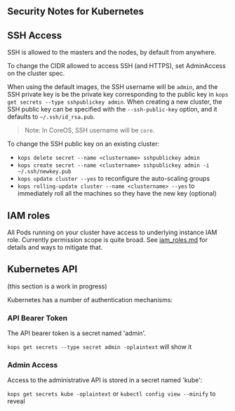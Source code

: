 ## Security Notes for Kubernetes

## SSH Access

SSH is allowed to the masters and the nodes, by default from anywhere.

To change the CIDR allowed to access SSH (and HTTPS), set AdminAccess on the cluster spec.

When using the default images, the SSH username will be `admin`, and the SSH private key is be
the private key corresponding to the public key in `kops get secrets --type sshpublickey admin`.  When
creating a new cluster, the SSH public key can be specified with the `--ssh-public-key` option, and it
defaults to `~/.ssh/id_rsa.pub`.

> Note: In CoreOS, SSH username will be `core`.

To change the SSH public key on an existing cluster:

* `kops delete secret --name <clustername> sshpublickey admin`
* `kops create secret --name <clustername> sshpublickey admin -i ~/.ssh/newkey.pub`
* `kops update cluster --yes` to reconfigure the auto-scaling groups
* `kops rolling-update cluster --name <clustername> --yes` to immediately roll all the machines so they have the new key (optional)

## IAM roles

All Pods running on your cluster have access to underlying instance IAM role.
Currently permission scope is quite broad. See [iam_roles.md](iam_roles.md) for details and ways to mitigate that.


## Kubernetes API

(this section is a work in progress)

Kubernetes has a number of authentication mechanisms:

### API Bearer Token

The API bearer token is a secret named 'admin'.

`kops get secrets --type secret admin -oplaintext` will show it

### Admin Access

Access to the administrative API is stored in a secret named 'kube':

`kops get secrets kube -oplaintext` or `kubectl config view --minify` to reveal
